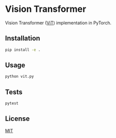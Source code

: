 # Vision Transformer
Vision Transformer ([ViT](https://arxiv.org/abs/2010.11929)) implementation in PyTorch.

## Installation
```bash
pip install -e .
```

## Usage
```bash
python vit.py
```

## Tests
```bash
pytest
```

## License
[MIT](https://github.com/ffraaz/vit/blob/main/LICENSE)
